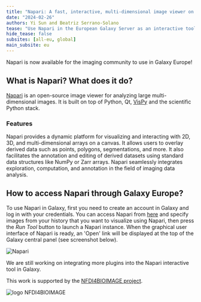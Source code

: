 ```yaml
---
title: "Napari: A fast, interactive, multi-dimensional image viewer on Galaxy!"
date: "2024-02-26"
authors: Yi Sun and Beatriz Serrano-Solano
tease: "Use Napari in the European Galaxy Server as an interactive tool"
hide_tease: false
subsites: [all-eu, global]
main_subsite: eu
---
```


Napari is now available for the imaging community to use in Galaxy Europe!

## What is Napari? What does it do?

[Napari](https://napari.org/) is an open-source image viewer for analyzing large multi-dimensional images. It is built on top of Python, Qt, [VisPy](https://vispy.org/) and the scientific Python stack.

### Features

Napari provides a dynamic platform for visualizing and interacting with 2D, 3D, and multi-dimensional arrays on a canvas. It allows users to overlay derived data such as points, polygons, segmentations, and more. It also facilitates the annotation and editing of derived datasets using standard data structures like NumPy or Zarr arrays. Napari seamlessly integrates exploration, computation, and annotation in the field of imaging data analysis.

## How to access Napari through Galaxy Europe?

To use Napari in Galaxy, first you need to create an account in Galaxy and log in with your credentials. You can access Napari from [here](https://usegalaxy.eu/root?tool_id=interactive_tool_napari) and specify images from your history that you want to visualize using Napari, then press the _Run Tool_ button to launch a Napari instance. When the graphical user interface of Napari is ready, an  'Open' link will be displayed at the top of the Galaxy central panel (see screenshot below). 

![Napari](/images/galaxy-napari.png)

We are still working on integrating more plugins into the Napari interactive tool in Galaxy. 

This work is supported by the [NFDI4BIOIMAGE project](https://nfdi4bioimage.de/).

![logo NFDI4BIOIMAGE](/images/logos/nfdi4bioimage.png)